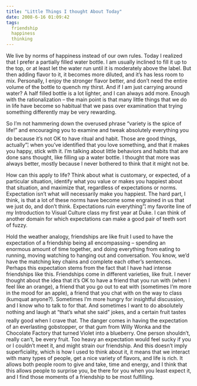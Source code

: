 ```yaml
---
title: "Little Things I thought About Today"
date: 2008-6-16 01:09:42
tags:
  friendship
  happiness
  thinking
---
```



We live by norms of happiness instead of our own rules. Today I realized that I prefer a partially filled water bottle. I am usually inclined to fill it up to the top, or at least let the water run until it is moderately above the label. But then adding flavor to it, it becomes more diluted, and it’s has less room to mix. Personally, I enjoy the stronger flavor better, and don’t need the entire volume of the bottle to quench my thirst. And if I am just carrying around water? A half filled bottle is a lot lighter, and I can always add more. Enough with the rationalization – the main point is that many little things that we do in life have become so habitual that we pass over examination that trying something differently may be very rewarding.

So I’m not hammering down the overused phrase “variety is the spice of life!” and encouraging you to examine and tweak absolutely everything you do because it’s not OK to have ritual and habit. Those are good things, actually”¦ when you’ve identified that you love something, and that it makes you happy, stick with it. I’m talking about little behaviors and habits that are done sans thought, like filling up a water bottle. I thought that more was always better, mostly because I never bothered to think that it might not be.

How can this apply to life? Think about what is customary, or expected, of a particular situation, identify what you value or makes you happiest about that situation, and maximize that, regardless of expectations or norms. Expectation isn’t what will necessarily make you happiest. The hard part, I think, is that a lot of these norms have become some engrained in us that we just do, and don’t think. Expectations ruin everything”¦ my favorite line of my Introduction to Visual Culture class my first year at Duke. I can think of another domain for which expectations can make a good pair of teeth sort of fuzzy.

Hold the weather analogy, friendships are like fruit I used to have the expectation of a friendship being all encompassing – spending an enormous amount of time together, and doing everything from eating to running, moving watching to hanging out and conversation. You know, we’d have the matching key chains and complete each other’s sentences. Perhaps this expectation stems from the fact that I have had intense friendships like this. Friendships come in different varieties, like fruit. I never thought about the idea that it’s OK to have a friend that you run with (when I feel like an orange), a friend that you go out to eat with (sometimes I’m more in the mood for an apple), a friend that you chat with on the way to class (kumquat anyone?). Sometimes I’m more hungry for insightful discussion, and I know who to talk to for that. And sometimes I want to do absolutely nothing and laugh at “that’s what she said” jokes, and a certain fruit tastes really good when I crave that. The danger comes in having the expectation of an everlasting gobstopper, or that gum from Willy Wonka and the Chocolate Factory that turned Violet into a blueberry. One person shouldn’t, really can’t, be every fruit. Too heavy an expectation would feel sucky if you or I couldn’t meet it, and might strain our friendship. And this doesn’t imply superficiality, which is how I used to think about it, it means that we interact with many types of people, get a nice variety of flavors, and life is rich. It allows both people room to give and take, time and energy, and I think that this allows people to surprise you, be there for you when you least expect it, and I find those moments of a friendship to be most fulfilling.


